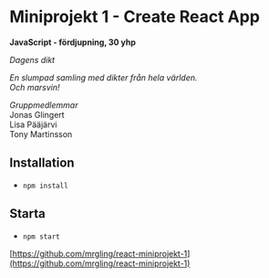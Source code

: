# Miniprojekt 1 - Create React App

**JavaScript - fördjupning, 30 yhp**

*Dagens dikt*

*En slumpad samling med dikter från hela världen.*  
*Och marsvin!*

*Gruppmedlemmar*  
Jonas Glingert  
Lisa Pääjärvi  
Tony Martinsson

## Installation

* `npm install`

## Starta

* `npm start`  

[https://github.com/mrgling/react-miniprojekt-1](https://github.com/mrgling/react-miniprojekt-1)
